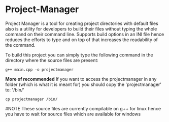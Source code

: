 # Project-Manager


Project Manager is a tool for creating project directories with default files also is a utility for developers to build their files without typing the whole command on their command line. Supports build options in an INI file hence reduces the efforts to type and on top of that increases the readability of the command.

To build this project you can simply type the following command in the directory where the source files are present:

```
g++ main.cpp -o projectmanager
```

**More of recommended**
If you want to access the projectmanager in any folder (which is what it is meant for) you should copy the 'projectmanager' to:
'/bin/'


```
cp projectmanager /bin/
```

#NOTE
These source files are currently compilable on g++ for linux hence you have to wait for source files which are available for windows

